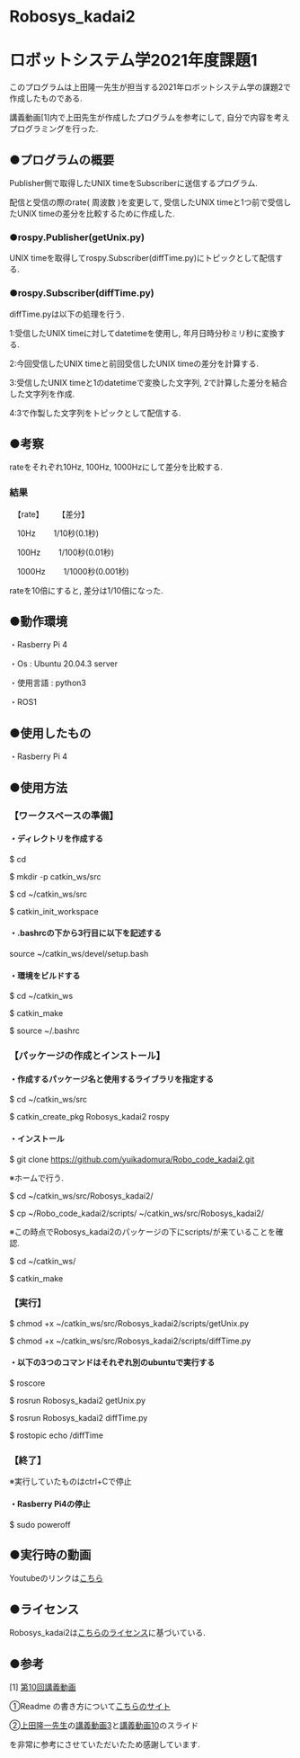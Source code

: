 # Robosys_kadai2

# ロボットシステム学2021年度課題1

このプログラムは上田隆一先生が担当する2021年ロボットシステム学の課題2で作成したものである. 


講義動画[1]内で上田先生が作成したプログラムを参考にして, 自分で内容を考えプログラミングを行った. 




## ●プログラムの概要

Publisher側で取得したUNIX timeをSubscriberに送信するプログラム.

配信と受信の際のrate( 周波数 )を変更して, 受信したUNIX timeと1つ前で受信したUNIX timeの差分を比較するために作成した.


### ●rospy.Publisher(getUnix.py)


UNIX timeを取得してrospy.Subscriber(diffTime.py)にトピックとして配信する.


### ●rospy.Subscriber(diffTime.py)


diffTime.pyは以下の処理を行う.


1:受信したUNIX timeに対してdatetimeを使用し, 年月日時分秒ミリ秒に変換する.


2:今回受信したUNIX timeと前回受信したUNIX timeの差分を計算する.


3:受信したUNIX timeと1のdatetimeで変換した文字列, 2で計算した差分を結合した文字列を作成.


4:3で作製した文字列をトピックとして配信する.



## ●考察

rateをそれぞれ10Hz, 100Hz, 1000Hzにして差分を比較する. 


### 結果

　【rate】　　     【差分】

  　10Hz　　       1/10秒(0.1秒)

  　100Hz　　     1/100秒(0.01秒)
　

  　1000Hz　　   1/1000秒(0.001秒)


rateを10倍にすると, 差分は1/10倍になった.


## ●動作環境

・Rasberry Pi 4


・Os : Ubuntu 20.04.3 server


・使用言語 : python3


・ROS1




## ●使用したもの


・Rasberry Pi 4





## ●使用方法



### 【ワークスペースの準備】

#### 
####  ・ディレクトリを作成する

$ cd

$ mkdir -p catkin_ws/src

$ cd ~/catkin_ws/src

$ catkin_init_workspace 




####  ・.bashrcの下から3行目に以下を記述する

source ~/catkin_ws/devel/setup.bash




####  ・環境をビルドする

$ cd ~/catkin_ws


$ catkin_make


$ source ~/.bashrc





### 【パッケージの作成とインストール】

####  ・作成するパッケージ名と使用するライブラリを指定する

$ cd ~/catkin_ws/src

$ catkin_create_pkg Robosys_kadai2 rospy


####  ・インストール

$ git clone https://github.com/yuikadomura/Robo_code_kadai2.git

※ホームで行う.


$ cd ~/catkin_ws/src/Robosys_kadai2/

$ cp ~/Robo_code_kadai2/scripts/ ~/catkin_ws/src/Robosys_kadai2/

※この時点でRobosys_kadai2のパッケージの下にscripts/が来ていることを確認. 

$ cd ~/catkin_ws/

$ catkin_make



### 【実行】


$ chmod +x ~/catkin_ws/src/Robosys_kadai2/scripts/getUnix.py


$ chmod +x ~/catkin_ws/src/Robosys_kadai2/scripts/diffTime.py




####  ・以下の3つのコマンドはそれぞれ別のubuntuで実行する


$ roscore


$ rosrun Robosys_kadai2 getUnix.py


$ rosrun Robosys_kadai2 diffTime.py


$ rostopic echo /diffTime



### 【終了】


※実行していたものはctrl+Cで停止


####  ・Rasberry Pi4の停止


$ sudo poweroff





## ●実行時の動画

Youtubeのリンクは[こちら](https://t.co/htlBEjwEVI)



## ●ライセンス


Robosys_kadai2は[こちらのライセンス](https://www.gnu.org/licenses/)に基づいている.



## ●参考


[1] [第10回講義動画](https://youtu.be/PL85Pw_zQH0)



①Readme の書き方について[こちらのサイト](https://style.potepan.com/articles/33682.html#GitHubREADME-3)


②[上田隆一先生](https://github.com/ryuichiueda)の[講義動画3](https://ryuichiueda.github.io/robosys2020/lesson3_git.html#/)と[講義動画10](https://ryuichiueda.github.io/robosys2020/lesson10_ros.html#/7)のスライド


を非常に参考にさせていただいたため感謝しています.
